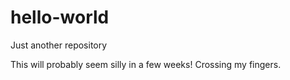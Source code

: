 # hello-world
Just another repository

This will probably seem silly in a few weeks! Crossing my fingers.
